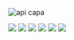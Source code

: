 ![api capa](https://user-images.githubusercontent.com/98191980/194307181-b15e2791-e2ea-4e22-b4c2-9beff23dbc29.png)

<img src="https://img.shields.io/static/v1?label=by&message=Microsoft&color=blue&style=for-the-badge"> <img src="https://img.shields.io/static/v1?label=IDE&message=Visual Studio Code&color=blue&style=for-the-badge&logo=VisualStudioCode"> <img src="https://img.shields.io/static/v1?label=Tech&message=.NET 6.0&color=yellow&style=for-the-badge&logo=.NET"> <img src="https://img.shields.io/static/v1?label=Tech&message=C%23&color=yellow&style=for-the-badge&logo=csharp"> <img src="https://img.shields.io/static/v1?label=Tech&message=Swagger&color=yellow&style=for-the-badge&logo=swagger"> <img src="https://img.shields.io/static/v1?label=Tech&message=Httprepl&color=yellow&style=for-the-badge"> 
